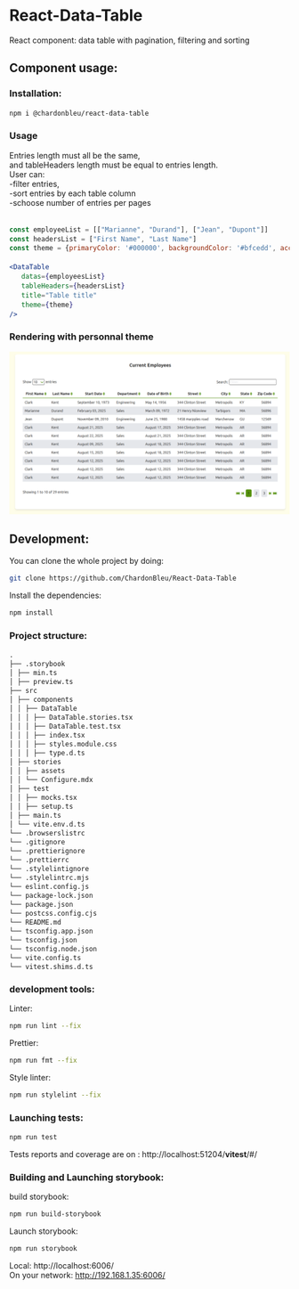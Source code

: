 # React-Data-Table
React component: data table with pagination, filtering and sorting

## Component usage:

   ### Installation:
   ```bash
   npm i @chardonbleu/react-data-table
   ```
   ### Usage 

Entries length must all be the same,  
 and tableHeaders length must be equal to entries length.  
 User can:   
    -filter entries,  
    -sort entries by each table column  
    -schoose number of entries per pages  
 
   
  ```jsx
 
  const employeeList = [["Marianne", "Durand"], ["Jean", "Dupont"]]
  const headersList = ["First Name", "Last Name"]
  const theme = {primaryColor: '#000000', backgroundColor: '#bfcedd', accentColor: '#3c56e7'}
 
  <DataTable
     datas={employeesList}
     tableHeaders={headersList}
     title="Table title"
     theme={theme}
  />
 
  ```

  ### Rendering with personnal theme

  ![HRNet](src/public/DataTableExample.png)

## Development:

You can clone the whole project by doing:

```bash
git clone https://github.com/ChardonBleu/React-Data-Table
```

Install the dependencies:

```bash
npm install
```

### Project structure:

```
.
├── .storybook
│ ├── min.ts
│ ├── preview.ts
├── src
│ ├── components
│ │ ├── DataTable
│ │ │ ├── DataTable.stories.tsx
│ │ │ ├── DataTable.test.tsx
│ │ │ ├── index.tsx
│ │ │ ├── styles.module.css
│ │ │ ├── type.d.ts
│ ├── stories
│ │ ├── assets
│ │ └── Configure.mdx
│ ├── test
│ │ ├── mocks.tsx
│ │ ├── setup.ts
│ ├── main.ts
│ └── vite.env.d.ts
└── .browserslistrc
└── .gitignore
└── .prettierignore
└── .prettierrc
└── .stylelintignore
└── .stylelintrc.mjs
└── eslint.config.js
└── package-lock.json
└── package.json
└── postcss.config.cjs
└── README.md
└── tsconfig.app.json
└── tsconfig.json
└── tsconfig.node.json
└── vite.config.ts
└── vitest.shims.d.ts
```

### development tools:

Linter:
```bash
npm run lint --fix
```

Prettier:
```bash
npm run fmt --fix
```

Style linter:
```bash
npm run stylelint --fix
```

### Launching tests:

```bash
npm run test
```
Tests reports and coverage are on : http://localhost:51204/__vitest__/#/

### Building and Launching storybook:

build storybook:
```bash
npm run build-storybook
```

Launch storybook:
```bash
npm run storybook
```
Local: http://localhost:6006/  
On your network:  http://192.168.1.35:6006/   


